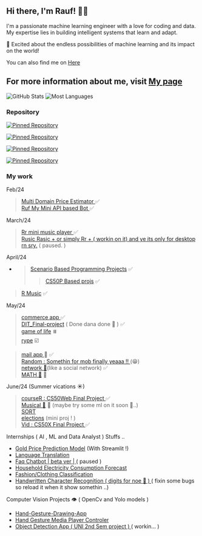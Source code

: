 ## Hi there, I'm Rauf! 👋🏼

I'm a passionate machine learning engineer with a love for coding and data. My expertise lies in building intelligent systems that learn and adapt. 

🚀 Excited about the endless possibilities of machine learning and its impact on the world!

You can also find me on [Here](https://bento.me/rauf) 

For more information about me, visit [My page](https://personal-web-page-lemon.vercel.app/index.html)            
---
<!--
![GitHub Stats](https://github-readme-stats.vercel.app/api?username=Raufjatoi&count_private=true&show_icons=true&theme=cobalt&hide=contribs)
![Most used Languages](https://github-readme-stats.vercel.app/api/top-langs/?username=Raufjatoi&layout=compact&theme=cobalt)

![GitHub Stats](https://github-readme-stats.vercel.app/api?username=Raufjatoi&count_private=true&show_icons=true&theme=radical&hide=contribs)
![Most used Languages](https://github-readme-stats.vercel.app/api/top-langs/?username=Raufjatoi&layout=compact&theme=radical)

![GitHub Stats](https://github-readme-stats.vercel.app/api?username=Raufjatoi&count_private=true&show_icons=true&theme=nightowl&hide=contribs)
![Most Languages](https://github-readme-stats.vercel.app/api/top-langs/?username=Raufjatoi&layout=compact&theme=nightowl)

![Your GitHub Stats](https://github-readme-stats.vercel.app/api?username=Raufjatoi&count_private=true&show_icons=true&theme=dark&hide=contribs&custom_title=My%20GitHub%20Stats&bg_color=000033&title_color=0000FF&text_color=0000FF&icon_color=0000FF)
![Your GitHub Stats](https://github-readme-stats.vercel.app/api?username=Raufjatoi&count_private=true&show_icons=true&theme=dark&hide=contribs&custom_title=My%20GitHub%20Stats&bg_color=000000&title_color=0000FF&text_color=0000FF&icon_color=0000FF)

![Your GitHub Stats](https://github-readme-stats.vercel.app/api?username=Raufjatoi&count_private=true&show_icons=true&theme=dark&hide=contribs&custom_title=My%20GitHub%20Stats&bg_color=1A1B27&title_color=0000FF&text_color=0000FF&icon_color=0000FF)
-->
![GitHub Stats](https://github-readme-stats.vercel.app/api?username=Raufjatoi&count_private=true&show_icons=true&theme=dark&hide=contribs)
![Most Languages](https://github-readme-stats.vercel.app/api/top-langs/?username=Raufjatoi&layout=compact&theme=dark)


### Repository

[![Pinned Repository](https://github-readme-stats.vercel.app/api/pin/?username=Raufjatoi&repo=Fashion-Classification&theme=dark)](https://github.com/Raufjatoi/Fashion-Classification)      

[![Pinned Repository](https://github-readme-stats.vercel.app/api/pin/?username=Raufjatoi&repo=Multi-domain-price-estimator&theme=dark)](https://github.com/Raufjatoi/Multi-domain-price-estimator)    

[![Pinned Repository](https://github-readme-stats.vercel.app/api/pin/?username=Raufjatoi&repo=courseR&theme=dark)](https://github.com/Raufjatoi/courseR)         

[![Pinned Repository](https://github-readme-stats.vercel.app/api/pin/?username=Raufjatoi&repo=DIT_final_project&theme=dark)](https://github.com/Raufjatoi/DIT_final_project) 
   


<!--
[![Pinned Repository](https://github-readme-stats.vercel.app/api/pin/?username=Raufjatoi&repo=mail&theme=dark)](https://github.com/Raufjatoi/mail)     

[![Pinned Repository](https://github-readme-stats.vercel.app/api/pin/?username=Raufjatoi&repo=Ruf&theme=dark)](https://github.com/Raufjatoi/Ruf) 
[![Pinned Repository](https://github-readme-stats.vercel.app/api/pin/?username=Raufjatoi&repo=Multi-domain-price-estimator&theme=nightowl)](https://github.com/Raufjatoi/Multi-domain-price-estimator)

[![Pinned Repository](https://github-readme-stats.vercel.app/api/pin/?username=Raufjatoi&repo=Mini-clyde&theme=nightowl)](https://github.com/Raufjatoi/Mini-clyde)

[![Pinned Repository](https://github-readme-stats.vercel.app/api/pin/?username=Raufjatoi&repo=Ruf&theme=nightowl)](https://github.com/Raufjatoi/Ruf)
-->
### My work

Feb/24
>[Multi Domain Price Estimator ](https://github.com/Raufjatoi/Multi-domain-price-estimator) ✅          
>[Ruf My Mini API based Bot ](https://github.com/Raufjatoi/Ruf) ✅   

March/24
> [Rr mini music player ](https://rr-music.vercel.app/) ✅     
> [Rusic Rasic + or simply Rr + ( workin on it) and ye its only for desktop rn sry.](https://rr-plus-git-main-raufs-projects-c9139f72.vercel.app/) ( paused. )         

April/24
  - > [Scenario Based Programming Projects](https://raufjatoi.github.io/Scenario-Based-Programming-projects/) ✅   
    > > [CS50P Based projs](https://raufjatoi.github.io/CS50P-based-projects) ✅   
>[R Music](https://github.com/Raufjatoi/flask-music-app) ✅   

May/24  
>[commerce app ](https://github.com/Raufjatoi/commerce)  ✅      
>[DIT_Final-project](https://raufjatoi.github.io/DIT_final_project/) ( Done dana done 🙂 ) ✅       
>[game of life](https://raufjatoi.github.io/game-of-life-) ⏸️           
>[rype](https://raufjatoi.github.io/rype/) ☑️

>[mail app ](https://github.com/Raufjatoi/mail) 📨 ✅        
>[Random : Somethin for mob finally yeaaa !! ](https://raufjatoi.github.io/someapp/) (😁)           
>[network 🛜](https://github.com/Raufjatoi/network)(like a social network) ✅          
>[MATH 🥸](https://raufjatoi.github.io/sci-cal/) 🤙

June/24  (Summer vications ☀)     
>[courseR : CS50Web Final Project ](https://github.com/Raufjatoi/courseR ) ✅     
>[Musical 🎹](https://raufjatoi.github.io/Music-Instruments-/piano1.html) 🎸  (maybe try some ml on it soon 🙂..)        
>[SORT](https://raufjatoi.github.io/sort/)                        
>[elections](https://raufjatoi.github.io/election/) (mini proj ! )                  
>[Vid : CS50X Final Project ](https://github.com/Raufjatoi/vid-2.0) ✅

Internships ( AI , ML and Data Analyst ) Stuffs ..    

- [Gold Price Prediction Model](https://raufjatoi-streamlit-and-ml-s-jwquiu.streamlit.app/) (With Streamlit !)             
- [Language Translation ](https://lan-trans.streamlit.app/)           
- [Faq Chatbot | beta ver | ](https://chatbotbetaver.streamlit.app/)  ( paused )
- [Household Electricity Consumption Forecast](https://raufjatoi-elecustom.streamlit.app/)
- [Fashion/Clothing Classification ](https://raufjatois-fashion-clothes-classification.streamlit.app/)
- [Handwritten Character Recognition ( digits for noe 🙂 ) ](https://raufjatoi-num-prediction-mini-app.streamlit.app/) ( fixin some bugs so reload it when it show somethin ..)

Computer Vision Projects 👁️ ( OpenCv and Yolo models ) 
- [Hand-Gesture-Drawing-App ](https://github.com/Raufjatoi/Hand-Gesture-Drawing-App)
- [Hand Gesture Media Player Controler](https://github.com/Raufjatoi/Hand-Gesture-Media-Player-Controler-)
- [Object Detection App ( UNI 2nd Sem project ) ](https://github.com/Raufjatoi/Object-Detection-App ) ( workin... )        

